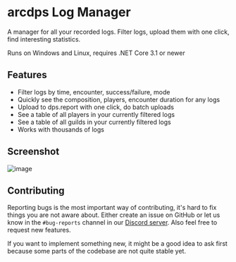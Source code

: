 # arcdps Log Manager
A manager for all your recorded logs. Filter logs, upload them with one click, find interesting statistics.

Runs on Windows and Linux, requires .NET Core 3.1 or newer

## Features

- Filter logs by time, encounter, success/failure, mode
- Quickly see the composition, players, encounter duration for any logs
- Upload to dps.report with one click, do batch uploads
- See a table of all players in your currently filtered logs
- See a table of all guilds in your currently filtered logs
- Works with thousands of logs

## Screenshot

![image](https://user-images.githubusercontent.com/998408/78283346-eeda3280-751d-11ea-87c8-6cc2ddbdbc5c.png)

## Contributing

Reporting bugs is the most important way of contributing, it's hard to fix things you are
not aware about. Either create an issue on GitHub or let us know in the `#bug-reports`
channel in our [Discord server](https://discord.gg/TnHpN34). Also feel free to request new features.

If you want to implement something new, it might be a good idea to ask first because some parts
of the codebase are not quite stable yet.
